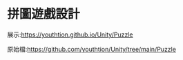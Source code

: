 # 拼圖遊戲設計
展示:https://youthtion.github.io/Unity/Puzzle

原始檔:https://github.com/youthtion/Unity/tree/main/Puzzle
